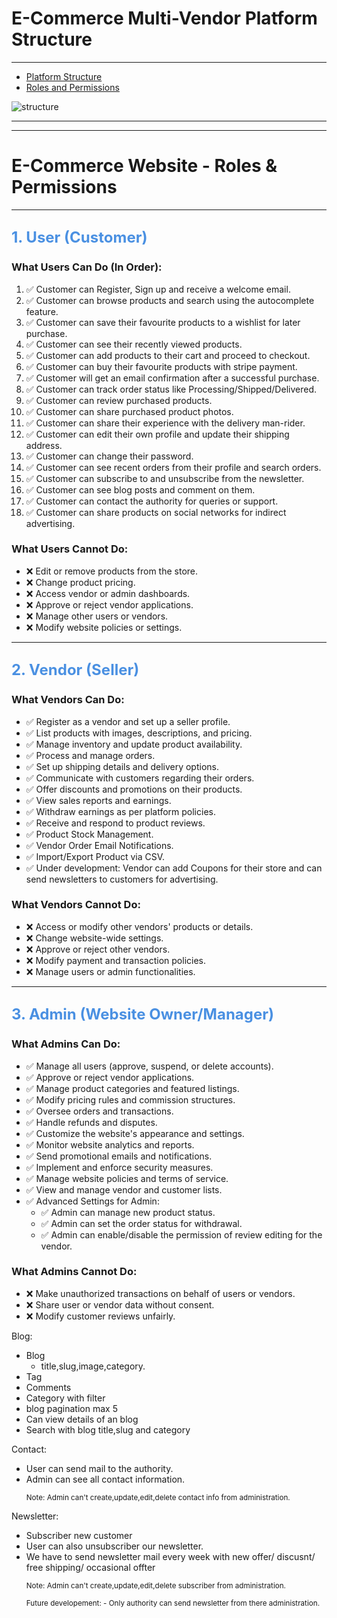 # E-Commerce Multi-Vendor Platform Structure

---

- [Platform Structure](#section-1)
- [Roles and Permissions](#section-2)

<a name="section-1"></a>

![structure](/docs/images/project/multi_vendor.png)

---

<larecipe-card >
    <larecipe-badge type="success" circle class="mr-3" icon="fa fa-wpforms"></larecipe-badge>
    <larecipe-progress type="success" :value="100"></larecipe-progress>
</larecipe-card>


<a name="section-2"></a>

---

# E-Commerce Website - Roles & Permissions

---

<h2 class="flex items-center m-2 p-2 ">
    <span style="color: #4A90E2; font-weight: bold; font-size: 1.5rem;">
        1.  User (Customer)
    </span>
</h2>




### **What Users Can Do (In Order):**

1. ✅ Customer can Register, Sign up and receive a welcome email.
2. ✅ Customer can browse products and search using the autocomplete feature.
3. ✅ Customer can save their favourite products to a wishlist for later purchase.
4. ✅ Customer can see their recently viewed products.
5. ✅ Customer can add products to their cart and proceed to checkout.
6. ✅ Customer can buy their favourite products with stripe payment.
7. ✅ Customer will get an email confirmation after a successful purchase.
8. ✅ Customer can track order status like Processing/Shipped/Delivered.
9. ✅ Customer can review purchased products.
10. ✅ Customer can share purchased product photos.
11. ✅ Customer can share their experience with the delivery man-rider.
12. ✅ Customer can edit their own profile and update their shipping address.
13. ✅ Customer can change their password.
14. ✅ Customer can see recent orders from their profile and search orders.
15. ✅ Customer can subscribe to and unsubscribe from the newsletter.
16. ✅ Customer can see blog posts and comment on them.
17. ✅ Customer can contact the authority for queries or support.
18. ✅ Customer can share products on social networks for indirect advertising.

### **What Users Cannot Do:**

- ❌ Edit or remove products from the store.
- ❌ Change product pricing.
- ❌ Access vendor or admin dashboards.
- ❌ Approve or reject vendor applications.
- ❌ Manage other users or vendors.
- ❌ Modify website policies or settings.

---

<h2 class="flex items-center m-2 p-2 ">
    <span style="color: #4A90E2; font-weight: bold; font-size: 1.5rem;">
        2. Vendor (Seller)
    </span>
</h2>

### **What Vendors Can Do:**

- ✅ Register as a vendor and set up a seller profile.
- ✅ List products with images, descriptions, and pricing.
- ✅ Manage inventory and update product availability.
- ✅ Process and manage orders.
- ✅ Set up shipping details and delivery options.
- ✅ Communicate with customers regarding their orders.
- ✅ Offer discounts and promotions on their products.
- ✅ View sales reports and earnings.
- ✅ Withdraw earnings as per platform policies.
- ✅ Receive and respond to product reviews.
- ✅ Product Stock Management.
- ✅ Vendor Order Email Notifications.
- ✅ Import/Export Product via CSV.
- ✅ Under development: Vendor can add Coupons for their store and can send newsletters to customers for advertising.

### **What Vendors Cannot Do:**

- ❌ Access or modify other vendors' products or details.
- ❌ Change website-wide settings.
- ❌ Approve or reject other vendors.
- ❌ Modify payment and transaction policies.
- ❌ Manage users or admin functionalities.

---

<h2 class="flex items-center m-2 p-2 ">
    <span style="color: #4A90E2; font-weight: bold; font-size: 1.5rem;">
        3. Admin (Website Owner/Manager)
    </span>
</h2>

### **What Admins Can Do:**

- ✅ Manage all users (approve, suspend, or delete accounts).
- ✅ Approve or reject vendor applications.
- ✅ Manage product categories and featured listings.
- ✅ Modify pricing rules and commission structures.
- ✅ Oversee orders and transactions.
- ✅ Handle refunds and disputes.
- ✅ Customize the website's appearance and settings.
- ✅ Monitor website analytics and reports.
- ✅ Send promotional emails and notifications.
- ✅ Implement and enforce security measures.
- ✅ Manage website policies and terms of service.
- ✅ View and manage vendor and customer lists.
- ✅ Advanced Settings for Admin:
    - ✅ Admin can manage new product status.
    - ✅ Admin can set the order status for withdrawal.
    - ✅ Admin can enable/disable the permission of review editing for the vendor.

### **What Admins Cannot Do:**

- ❌ Make unauthorized transactions on behalf of users or vendors.
- ❌ Share user or vendor data without consent.
- ❌ Modify customer reviews unfairly.

<larecipe-progress type="success" :value="100"></larecipe-progress>


Blog:
- Blog
    - title,slug,image,category.
- Tag
- Comments
- Category with filter
- blog pagination max 5
- Can view details of an blog
- Search with blog title,slug and category

Contact:
- User can send mail to the authority.
- Admin can see all contact information.
  <p><small>Note: Admin can't create,update,edit,delete  contact info from administration.</small></p>

Newsletter:
- Subscriber new customer
- User can also unsubscriber our newsletter.
- We have to send newsletter mail every week with new offer/ discusnt/ free shipping/ occasional offter
    <p><small>Note: Admin can't create,update,edit,delete  subscriber from administration.</small></p>      
    <p><small>Future developement:
        - Only authority can send newsletter from there administration.
      </small></p>


